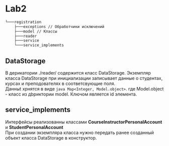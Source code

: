 # Lab2
```bash
└───registration
    ├───exceptions // Обработчики исключений
    ├───model // Классы
    ├───reader 
    ├───service 
    └───service_implements
```
## DataStorage
В дерикатории ./reader/ содержится класс DataStorage. Экземпляр класса DataStorage при инициализации записывает данные о студентах, курсах и
преподователях в соответсвующие поля.  
Данныt хрнятся в виде ```java Map<Integer, Model.object>```.  где Model.object - класс из дbриктории model. Ключом является id элемента.

## service_implements
Интерфейсы реализованны классами **CourseInstructorPersonalAccount** и **StudentPersonalAccount**  
При создании экземпляра класса нужно передать ранее созданный объект класса DataStorage в конструктор.
